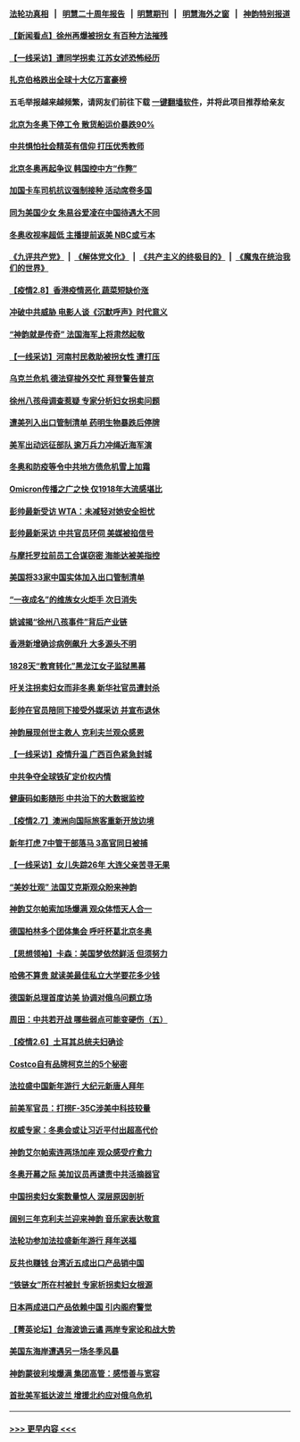 #### [法轮功真相](https://github.com/gfw-breaker/truth/blob/master/README.md?t=0) &nbsp;&nbsp;|&nbsp;&nbsp; [明慧二十周年报告](https://github.com/gfw-breaker/mh-reports/blob/master/README.md?t=0) &nbsp;&nbsp;|&nbsp;&nbsp;[明慧期刊](https://github.com/gfw-breaker/mh-qikan) &nbsp;&nbsp;|&nbsp;&nbsp; [明慧海外之窗](https://github.com/gfw-breaker/mh-news/blob/master/README.md?t=0) &nbsp;&nbsp;|&nbsp;&nbsp; [神韵特别报道](https://github.com/gfw-breaker/mh-news/blob/master/shenyun.md?t=0)
#### [【新闻看点】徐州再爆被拐女 有百种方法摧残](../pages/nf4514/n13563566.md?t=02091701) 
#### [【一线采访】遭同学拐卖 江苏女述恐怖经历](../pages/nf4514/n13563556.md?t=02091701) 
#### [扎克伯格跌出全球十大亿万富豪榜](../pages/nf4514/n13564535.md?t=02091701) 
#### 五毛举报越来越频繁，请网友们前往下载 [一键翻墙软件](https://github.com/gfw-breaker/ssr-accounts)，并将此项目推荐给亲友
#### [北京为冬奥下停工令 散货船运价暴跌90%](../pages/nf4514/n13564432.md?t=02091701) 
#### [中共惧怕社会精英有信仰 打压优秀教师](../pages/nf4514/n13563192.md?t=02091701) 
#### [北京冬奥再起争议 韩国控中方“作弊”](../pages/nf4514/n13564018.md?t=02091701) 
#### [加国卡车司机抗议强制接种 活动席卷多国](../pages/nf4514/n13563881.md?t=02091701) 
#### [同为美国少女 朱易谷爱凌在中国待遇大不同](../pages/nf4514/n13563654.md?t=02091701) 
#### [冬奥收视率超低 主播提前返美 NBC或亏本](../pages/nf4514/n13563491.md?t=02091701) 
#### [《九评共产党》](https://github.com/begood0513/9ping.md/blob/master/README.md) &nbsp;|&nbsp; [《解体党文化》](../../../../jtdwh.md/blob/master/README.md)  &nbsp;|&nbsp; [《共产主义的终极目的》](../../../../gczydzjmd.md/blob/master/README.md) &nbsp;|&nbsp; [《魔鬼在统治我们的世界》](../../../../mgztzwmdsj.md/blob/master/README.md) 
#### [【疫情2.8】香港疫情恶化 蔬菜短缺价涨](../pages/nf4514/n13562599.md?t=02091701) 
#### [冲破中共威胁 电影人谈《沉默呼声》时代意义](../pages/nf4514/n13562528.md?t=02091701) 
#### [“神韵就是传奇” 法国海军上将肃然起敬](../pages/nf4514/n13563300.md?t=02091701) 
#### [【一线采访】河南村民救助被拐女性 遭打压](../pages/nf4514/n13563256.md?t=02091701) 
#### [乌克兰危机 德法穿梭外交忙 拜登警告普京](../pages/nf4514/n13563088.md?t=02091701) 
#### [徐州八孩母调查惹疑 专家分析妇女拐卖问题](../pages/nf4514/n13562102.md?t=02091701) 
#### [遭美列入出口管制清单 药明生物暴跌后停牌](../pages/nf4514/n13562604.md?t=02091701) 
#### [美军出动远征部队 逾万兵力冲绳近海军演](../pages/nf4514/n13562325.md?t=02091701) 
#### [冬奥和防疫等令中共地方债危机雪上加霜](../pages/nf4514/n13561527.md?t=02091701) 
#### [Omicron传播之广之快 仅1918年大流感堪比](../pages/nf4514/n13561260.md?t=02091701) 
#### [彭帅最新受访 WTA：未减轻对她安全担忧](../pages/nf4514/n13561444.md?t=02091701) 
#### [彭帅最新采访 中共官员环伺 美媒被掐信号](../pages/nf4514/n13561368.md?t=02091701) 
#### [与摩托罗拉前员工合谋窃密 海能达被美指控](../pages/nf4514/n13561333.md?t=02091701) 
#### [美国将33家中国实体加入出口管制清单](../pages/nf4514/n13561089.md?t=02091701) 
#### [“一夜成名”的维族女火炬手 次日消失](../pages/nf4514/n13561199.md?t=02091701) 
#### [姚诚揭“徐州八孩事件”背后产业链](../pages/nf4514/n13559953.md?t=02091701) 
#### [香港新增确诊病例飙升 大多源头不明](../pages/nf4514/n13560899.md?t=02091701) 
#### [1828天“教育转化”黑龙江女子监狱黑幕](../pages/nf4514/n13536804.md?t=02091701) 
#### [吁关注拐卖妇女而非冬奥 新华社官员遭封杀](../pages/nf4514/n13560730.md?t=02091701) 
#### [彭帅在官员陪同下接受外媒采访 并宣布退休](../pages/nf4514/n13559733.md?t=02091701) 
#### [神韵展现创世主救人 克利夫兰观众感恩](../pages/nf4514/n13560685.md?t=02091701) 
#### [【一线采访】疫情升温 广西百色紧急封城](../pages/nf4514/n13560185.md?t=02091701) 
#### [中共争夺全球铁矿定价权内情](../pages/nf4514/n13561046.md?t=02091701) 
#### [健康码如影随形 中共治下的大数据监控](../pages/nf4514/n13561006.md?t=02091701) 
#### [【疫情2.7】澳洲向国际旅客重新开放边境](../pages/nf4514/n13560331.md?t=02091701) 
#### [新年打虎 7中管干部落马 3高官同日被捕](../pages/nf4514/n13560915.md?t=02091701) 
#### [【一线采访】女儿失踪26年 大连父亲苦寻无果](../pages/nf4514/n13558137.md?t=02091701) 
#### [“美妙壮观” 法国艾克斯观众盼来神韵](../pages/nf4514/n13560029.md?t=02091701) 
#### [神韵艾尔帕索加场爆满 观众体悟天人合一](../pages/nf4514/n13559984.md?t=02091701) 
#### [德国柏林多个团体集会 呼吁杯葛北京冬奥](../pages/nf4514/n13559346.md?t=02091701) 
#### [【思想领袖】卡森：美国梦依然鲜活 但须努力](../pages/nf4514/n13521038.md?t=02091701) 
#### [哈佛不算贵 就读美最佳私立大学要花多少钱](../pages/nf4514/n13525350.md?t=02091701) 
#### [德国新总理首度访美 协调对俄乌问题立场](../pages/nf4514/n13559032.md?t=02091701) 
#### [周田：中共若开战 哪些弱点可能变硬伤（五）](../pages/nf4514/n13558878.md?t=02091701) 
#### [【疫情2.6】土耳其总统夫妇确诊](../pages/nf4514/n13558296.md?t=02091701) 
#### [Costco自有品牌柯克兰的5个秘密](../pages/nf4514/n13554593.md?t=02091701) 
#### [法拉盛中国新年游行 大纪元新唐人拜年](../pages/nf4514/n13557847.md?t=02091701) 
#### [前美军官员：打捞F-35C涉美中科技较量](../pages/nf4514/n13558191.md?t=02091701) 
#### [权威专家：冬奥会或让习近平付出超高代价](../pages/nf4514/n13556047.md?t=02091701) 
#### [神韵艾尔帕索连两场加座 观众感受疗愈力](../pages/nf4514/n13558382.md?t=02091701) 
#### [冬奥开幕之际 美加议员再谴责中共活摘器官](../pages/nf4514/n13557724.md?t=02091701) 
#### [中国拐卖妇女案数量惊人 深层原因剖析](../pages/nf4514/n13558230.md?t=02091701) 
#### [阔别三年克利夫兰迎来神韵 音乐家表达敬意](../pages/nf4514/n13558103.md?t=02091701) 
#### [法轮功参加法拉盛新年游行 拜年送福](../pages/nf4514/n13557363.md?t=02091701) 
#### [反共也赚钱 台湾近五成出口产品销中国](../pages/nf4514/n13558140.md?t=02091701) 
#### [“铁链女”所在村被封 专家析拐卖妇女根源](../pages/nf4514/n13557973.md?t=02091701) 
#### [日本两成进口产品依赖中国 引内阁府警觉](../pages/nf4514/n13558047.md?t=02091701) 
#### [【菁英论坛】台海波诡云谲 两岸专家论和战大势](../pages/nf4514/n13557538.md?t=02091701) 
#### [美国东海岸遭遇另一场冬季风暴](../pages/nf4514/n13557417.md?t=02091701) 
#### [神韵蒙彼利埃爆满 集团高管：感悟善与宽容](../pages/nf4514/n13557430.md?t=02091701) 
#### [首批美军抵达波兰 增援北约应对俄乌危机](../pages/nf4514/n13557381.md?t=02091701) 

----
#### [ >>> 更早内容 <<< ](../indexes/nf4514-earlier.md)
